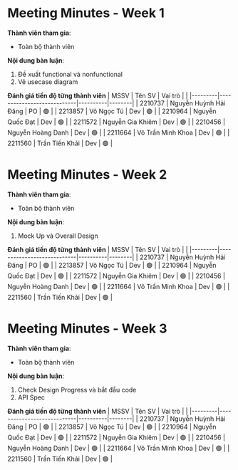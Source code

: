 # Meeting Minutes - Week 1

**Thành viên tham gia**:

-   Toàn bộ thành viên

**Nội dung bàn luận**:

1. Đề xuất functional và nonfunctional
2. Vẽ usecase diagram

**Đánh giá tiến độ từng thành viên**
| MSSV    | Tên SV                     | Vai trò  |        |
|---------|----------------------------|----------|--------|
| 2210737 | Nguyễn Huỳnh Hải Đăng      | PO       | 🟢    | 
| 2213857 | Võ Ngọc Tú                 | Dev      | 🟢    | 
| 2210964 | Nguyễn Quốc Đạt            | Dev      | 🟢    |
| 2211572 | Nguyễn Gia Khiêm           | Dev      | 🟢    | 
| 2210456 | Nguyễn Hoàng Danh          | Dev      | 🟢    | 
| 2211664 | Võ Trần Minh Khoa          | Dev      | 🟢    |
| 2211560 | Trần Tiến Khải             | Dev      | 🟢    |


# Meeting Minutes - Week 2

**Thành viên tham gia**:

-   Toàn bộ thành viên

**Nội dung bàn luận**:

1. Mock Up và Overall Design

**Đánh giá tiến độ từng thành viên**
| MSSV    | Tên SV                     | Vai trò  |        |
|---------|----------------------------|----------|--------|
| 2210737 | Nguyễn Huỳnh Hải Đăng      | PO       | 🟢    | 
| 2213857 | Võ Ngọc Tú                 | Dev      | 🟢    | 
| 2210964 | Nguyễn Quốc Đạt            | Dev      | 🟢    |
| 2211572 | Nguyễn Gia Khiêm           | Dev      | 🟢    | 
| 2210456 | Nguyễn Hoàng Danh          | Dev      | 🟢    | 
| 2211664 | Võ Trần Minh Khoa          | Dev      | 🟢    |
| 2211560 | Trần Tiến Khải             | Dev      | 🟢    |



# Meeting Minutes - Week 3

**Thành viên tham gia**:

-   Toàn bộ thành viên

**Nội dung bàn luận**:

1. Check Design Progress và bắt đầu code
2. API Spec

**Đánh giá tiến độ từng thành viên**
| MSSV    | Tên SV                     | Vai trò  |        |
|---------|----------------------------|----------|--------|
| 2210737 | Nguyễn Huỳnh Hải Đăng      | PO       | 🟢    | 
| 2213857 | Võ Ngọc Tú                 | Dev      | 🟢    | 
| 2210964 | Nguyễn Quốc Đạt            | Dev      | 🟢    |
| 2211572 | Nguyễn Gia Khiêm           | Dev      | 🟢    | 
| 2210456 | Nguyễn Hoàng Danh          | Dev      | 🟢    | 
| 2211664 | Võ Trần Minh Khoa          | Dev      | 🟢    |
| 2211560 | Trần Tiến Khải             | Dev      | 🟢    |
